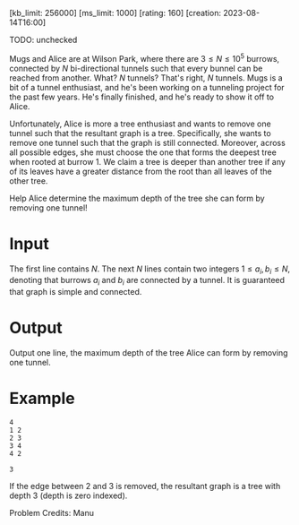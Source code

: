 [kb_limit: 256000]
[ms_limit: 1000]
[rating: 160]
[creation: 2023-08-14T16:00]

TODO: unchecked

Mugs and Alice are at Wilson Park, where there are $3 \le N \le 10^5$ burrows, connected by $N$ bi-directional tunnels such that every bunnel can be reached from another. What? $N$ tunnels? That's right, $N$ tunnels. Mugs is a bit of a tunnel enthusiast, and he's been working on a tunneling project for the past few years. He's finally finished, and he's ready to show it off to Alice. 

Unfortunately, Alice is more a tree enthusiast and wants to remove one tunnel such that the resultant graph is a tree. Specifically, she wants to remove one tunnel such that the graph is still connected. Moreover, across all possible edges, she must choose the one that forms the deepest tree when rooted at burrow $1$. We claim a tree is deeper than another tree if any of its leaves have a greater distance from the root than all leaves of the other tree. 

Help Alice determine the maximum depth of the tree she can form by removing one tunnel!

# Input

The first line contains $N$. The next $N$ lines contain two integers $1 \le a_i, b_i \le N$, denoting that burrows $a_i$ and $b_i$ are connected by a tunnel. It is guaranteed that graph is simple and connected.

# Output

Output one line, the maximum depth of the tree Alice can form by removing one tunnel.

# Example

```in
4
1 2 
2 3
3 4
4 2
```
```out
3
```

If the edge between $2$ and $3$ is removed, the resultant graph is a tree with depth $3$ (depth is zero indexed).

Problem Credits: Manu